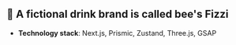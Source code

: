 ## 🚀 A fictional drink brand is called bee's Fizzi
- **Technology stack**: Next.js, Prismic, Zustand, Three.js, GSAP